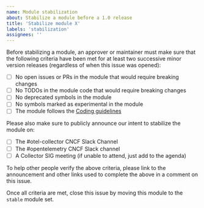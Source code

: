 ```yaml
---
name: Module stabilization
about: Stabilize a module before a 1.0 release
title: 'Stabilize module X'
labels: 'stabilization'
assignees: ''
---
```


Before stabilizing a module, an approver or maintainer must make sure that the following criteria have been met for at least two successive minor version releases (regardless of when this issue was opened):

- [ ] No open issues or PRs in the module that would require breaking changes
- [ ] No TODOs in the module code that would require breaking changes
- [ ] No deprecated symbols in the module
- [ ] No symbols marked as experimental in the module
- [ ] The module follows the [Coding guidelines](https://github.com/open-telemetry/opentelemetry-collector/blob/main/docs/coding-guidelines.md)

Please also make sure to publicly announce our intent to stabilize the module on:

- [ ] The #otel-collector CNCF Slack Channel
- [ ] The #opentelemetry CNCF Slack channel
- [ ] A Collector SIG meeting (if unable to attend, just add to the agenda)

To help other people verify the above criteria, please link to the announcement and other links used to complete the above in a comment on this issue.

Once all criteria are met, close this issue by moving this module to the `stable` module set.

